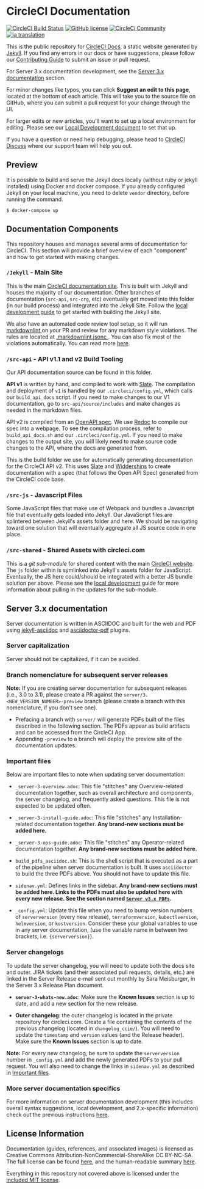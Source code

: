 # CircleCI Documentation

[![CircleCI Build Status](https://circleci.com/gh/circleci/circleci-docs.svg?style=shield)](https://circleci.com/gh/circleci/circleci-docs)
[![GitHub license](https://img.shields.io/badge/license-MIT-blue.svg)](https://raw.githubusercontent.com/circleci/circleci-docs/master/LICENSE)
[![CircleCi Community](https://img.shields.io/badge/community-CircleCI%20Discuss-343434.svg)](https://discuss.circleci.com)
[![ja translation](https://img.shields.io/badge/dynamic/json?color=blue&label=ja&style=flat&query=%24.progress.0.data.translationProgress&url=https%3A%2F%2Fbadges.awesome-crowdin.com%2Fstats-13528254-306408.json)](https://crowdin.com)

This is the public repository for [CircleCI Docs](https://circleci.com/docs/), a
static website generated by [Jekyll](https://jekyllrb.com/). If you find any
errors in our docs or have suggestions, please follow our [Contributing
Guide](docs/CONTRIBUTING.md) to submit an issue or pull request.

For Server 3.x documentation development, see the [Server 3.x documentation](#server-3.x-documentation) section.

For minor changes like typos, you can click **Suggest an edit to this page**,
located at the bottom of each article. This will take you to the source file on
GitHub, where you can submit a pull request for your change through the UI.

For larger edits or new articles, you'll want to set up a local environment for
editing. Please see our [Local Development
document](./docs/local-development.md) to set that up.

If you have a question or need help debugging, please head to [CircleCI
Discuss](https://discuss.circleci.com/) where our support team will help you
out.

## Preview

It is possible to build and serve the Jekyll docs locally (without ruby or jekyll installed) using Docker and docker compose.
If you already configured Jekyll on your local machine, you need to delete `vendor` directory, before running the command.

```
$ docker-compose up
```

## Documentation Components

This repository houses and manages several arms of documentation for CircleCI.
This section will provide a brief overview of each "component" and how to get
started with making changes.

### `/Jekyll` - Main Site

This is the main [CircleCI documentation site](https://circleci.com/docs/2.0/).
This is built with Jekyll and houses the majority of our documentation. Other
branches of documentation (`src-api`, `src-crg`, etc) eventually get moved into
this folder (in our build process) and integrated into the Jekyll Site. Follow
the [local development guide](./docs/local-development.md) to get started with
building the Jekyll site.

We also have an automated code review tool setup, so it will run [markdownlint
](https://github.com/DavidAnson/markdownlint) on your PR and review for any
markdown style violations. The rules are located at [.markdownlint.jsonc
](https://github.com/DavidAnson/markdownlint/blob/main/.markdownlint.jsonc).
You can also fix most of the violations automatically. You can read more 
[here](https://github.com/circleci/circleci-docs/blob/master/docs/local-development.md#markdownlinter).

### `/src-api` - API v1.1 and v2 Build Tooling

Our API documentation source can be found in this folder.

**API v1** is written by hand, and compiled to work with
[Slate](https://github.com/slatedocs/slate). The compilation and deployment of
`v1` is handled by our `.circleci/config.yml`, which calls our `build_api_docs`
script. If you need to make changes to our V1 documentation, go to
`src-api/source/includes` and make changes as needed in the markdown files.

API v2 is compiled from an [OpenAPI
spec](https://github.com/OAI/OpenAPI-Specification). We use
[Redoc](https://github.com/Redocly/redoc) to compile our spec into a webpage. To
see the compilation process, refer to `build_api_docs.sh` and our
`.circleci/config.yml`. If you need to make changes to the output site, you will
likely need to make source code changes to the API, where the docs are generated
from.

This is the build folder we use for automatically generating documentation for
the CircleCI API v2. This uses [Slate](https://github.com/slatedocs/slate) and
[Widdershins](https://github.com/Mermade/widdershins) to create documentation
with a spec (that follows the Open API Spec) generated from the CircleCI code
base.

### `/src-js` - Javascript Files

Some JavaScript files that make use of Webpack  and bundles a Javascript
file that eventually gets loaded into Jekyll. Our JavaScript files are
splintered between Jekyll's assets folder and here. We should be navigating
toward one solution that will eventually aggregate all JS source code in one place.

### `/src-shared` - Shared Assets with circleci.com

This is a *git sub-module* for shared content with the main [CircleCI
website](https://circleci.com/docs/). The `js` folder within is symlinked into
Jekyll's assets folder for JavaScript. Eventually, the JS here could/should be
integrated with a better JS bundle solution per above. Please see the [local
development](./docs/local-development.md) guide for more information about
pulling in the updates for the sub-module.

## Server 3.x documentation

Server documentation is written in ASCIIDOC and built for the web and PDF using 
[jekyll-asciidoc](https://github.com/asciidoctor/jekyll-asciidoc) and [asciidoctor-pdf](https://github.com/asciidoctor/asciidoctor-pdf) plugins.

### Server capitalization

Server should not be capitalized, if it can be avoided.

### Branch nomenclature for subsequent server releases

**Note:** If you are creating server documentation for subsequent releases (i.e., 3.0 to 3.1), please 
create a PR against the `server/3.<NEW_VERSION_NUMBER>-preview` branch (please create a branch with
this nomenclature, if you don't see one).

- Prefacing a branch with `server/` will generate PDFs built of the files described in the following section. The PDFs appear as build artifacts 
and can be accessed from the CircleCI App.
- Appending `-preview` to a branch will deploy the preview site of the documentation updates.

### Important files

Below are important files to note when updating server documentation:

- `_server-3-overview.adoc`: This file "stitches" any Overview-related documentation together, such as overall architecture 
  and components, the server changelog, and frequently asked questions. This file is not expected to be updated often.
- `_server-3-install-guide.adoc`: This file "stitches" any Installation-related documentation together. **Any brand-new sections must be added here.**
- `_server-3-ops-guide.adoc`: This file "stitches" any Operator-related documentation together. **Any brand-new sections must be added here.**

- `build_pdfs_asciidoc.sh`: This is the shell script that is executed as a part of the pipeline when server documentation 
  is built. It uses `asciidoctor` to build the three PDFs above. You should not have to update this file.
  
- `sidenav.yml`: Defines links in the sidebar. **Any brand-new sections must be added here. Links to the PDFs must also be
  updated here with every new release. See the section named [`Server v3.x PDFs`](https://github.com/circleci/circleci-docs/blob/21815f9ef8ff7213eff54f920a452032b06cccb8/jekyll/_data/sidenav.yml#L355).**

- `_config.yml`: Update this file when you need to bump version numbers of `serverversion` (every new release),
  `terraformversion`, `kubectlversion`, `helmversion`, or `kostversion`. Consider these your global variables to use in any
  server documentation, (use the variable name in between two brackets, i.e. `{serverversion}`).
  
### Server changelogs

To update the server changelog, you will need to update both the docs site and outer. JIRA tickets (and their associated
pull requests, details, etc.) are linked in the Server Release e-mail sent out monthly by Sara Meisburger, in the 
Server 3.x Release Plan document.

- **`server-3-whats-new.adoc`**: Make sure the **Known Issues** section is up to date, and add a new section for the new 
  release.

- **Outer changelog**: the outer changelog is located in the private repository for circleci.com. Create a file containing
  the contents of the previous changelog (located in `changelog_ccie/`). You will need to update the `timestamp`
  and `version` values (and the Release header). Make sure the **Known Issues** section is up to date.

**Note:** For every new changelog, be sure to update the `serverversion` number in `_config.yml` and add the newly 
generated PDFs to your pull request. You will also need to change the links in `sidenav.yml` as described in [Important files](#important-files).

### More server documentation specifics

For more information on server documentation development (this includes overall syntax suggestions, local development, 
and 2.x-specific information) check out the previous instructions [here](https://github.com/circleci/circleci-docs/blob/master/docs/server-docs.adoc).

## License Information
Documentation (guides, references, and associated images) is licensed as
Creative Commons Attribution-NonCommercial-ShareAlike CC BY-NC-SA. The full
license can be found
[here](http://creativecommons.org/licenses/by-nc-sa/4.0/legalcode), and the
human-readable summary
[here](http://creativecommons.org/licenses/by-nc-sa/4.0/).

Everything in this repository not covered above is licensed under the [included
MIT license](./docs/licence.md).
